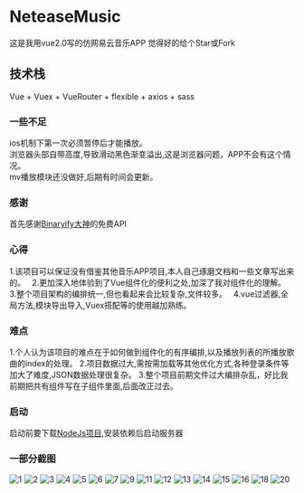 # NeteaseMusic
这是我用vue2.0写的仿网易云音乐APP 觉得好的给个Star或Fork
## 技术栈
Vue + Vuex + VueRouter + flexible + axios + sass 

### 一些不足
ios机制下第一次必须暂停后才能播放。  
浏览器头部自带高度,导致滑动黑色渐变溢出,这是浏览器问题，APP不会有这个情况。  
mv播放模块还没做好,后期有时间会更新。  
 
### 感谢
首先感谢[Binaryify大神](https://github.com/Binaryify/NeteaseCloudMusicApi)的免费API

### 心得
1.该项目可以保证没有借鉴其他音乐APP项目,本人自己琢磨文档和一些文章写出来的。  
2.更加深入地体验到了Vue组件化的便利之处,加深了我对组件化的理解。   
3.整个项目架构的编排统一,但也看起来会比较复杂,文件较多。  
4.vue过滤器,全局方法,模块导出导入,Vuex搭配等的使用越加熟练。 
 
### 难点
1.个人认为该项目的难点在于如何做到组件化的有序编排,以及播放列表的所播放歌曲的index的处理。
2.项目数据过大,需按需加载等其他优化方式,各种登录条件等加大了难度,JSON数据处理很复杂。 
3.整个项目前期文件过大编排杂乱，好比我前期把共有组件写在子组件里面,后面改正过去。  
 
### 启动
启动前要下载[NodeJs项目](https://github.com/Binaryify/NeteaseCloudMusicApi),安装依赖后启动服务器

### 一部分截图
![1](https://github.com/ShuHongXie/IMG/blob/master/1.png "1")
![2](https://github.com/ShuHongXie/IMG/blob/master/2.png "2")
![3](https://github.com/ShuHongXie/IMG/blob/master/3.png "3")
![4](https://github.com/ShuHongXie/IMG/blob/master/4.png "4")
![5](https://github.com/ShuHongXie/IMG/blob/master/5.png "5")
![6](https://github.com/ShuHongXie/IMG/blob/master/6.png "6")
![7](https://github.com/ShuHongXie/IMG/blob/master/7.png "7")
![9](https://github.com/ShuHongXie/IMG/blob/master/9.png "9")
![11](https://github.com/ShuHongXie/IMG/blob/master/11.png "11")
![12](https://github.com/ShuHongXie/IMG/blob/master/12.png "12")
![13](https://github.com/ShuHongXie/IMG/blob/master/13.png "13")
![14](https://github.com/ShuHongXie/IMG/blob/master/14.png "14")
![15](https://github.com/ShuHongXie/IMG/blob/master/15.png "15")
![16](https://github.com/ShuHongXie/IMG/blob/master/16.png "16")
![18](https://github.com/ShuHongXie/IMG/blob/master/18.png "18")
![20](https://github.com/ShuHongXie/IMG/blob/master/20.png "20")

 
